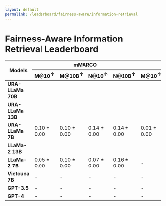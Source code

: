 ```yaml
---
layout: default
permalink: /leaderboard/fairness-aware/information-retrieval
---
```

# Fairness-Aware Information Retrieval Leaderboard

<table class="table table-bordered table-sm w-100 dtHorizontalTable" cellspacing="0">
  <thead>
    <tr>
      <th rowspan="2" class="text-center align-middle"><b>Models</b></th>
      <th colspan="4" class="text-center"><b>mMARCO</b></th>
      <th colspan="4" class="text-center"><b>mRobust04</b></th>
    </tr>
    <tr>
      <th class="text-center"><b>M@10<span style="vertical-align: super;">↑</span></b></th>
      <th class="text-center"><b>M@10B<span style="vertical-align: super;">↑</span></b></th>
      <th class="text-center"><b>N@10<span style="vertical-align: super;">↑</span></b></th>
      <th class="text-center"><b>N@10B<span style="vertical-align: super;">↑</span></b></th>
      <th class="text-center"><b>M@10<span style="vertical-align: super;">↑</span></b></th>
      <th class="text-center"><b>M@10B<span style="vertical-align: super;">↑</span></b></th>
      <th class="text-center"><b>N@10<span style="vertical-align: super;">↑</span></b></th>
      <th class="text-center"><b>N@10B<span style="vertical-align: super;">↑</span></b></th>
    </tr>
  </thead>
  <tbody>
    <tr>
      <td class="text-center"><b>URA-LLaMa 70B</b></td>
      <td class="text-center"></td>
      <td class="text-center"></td>
      <td class="text-center"></td>
      <td class="text-center"></td>
      <td class="text-center"></td>
      <td class="text-center"></td>
      <td class="text-center"></td>
      <td class="text-center"></td>
    </tr>
    <tr>
      <td class="text-center"><b>URA-LLaMa 13B</b></td>
      <td class="text-center"></td>
      <td class="text-center"></td>
      <td class="text-center"></td>
      <td class="text-center"></td>
      <td class="text-center"></td>
      <td class="text-center"></td>
      <td class="text-center"></td>
      <td class="text-center"></td>
    </tr>
    <tr>
      <td class="text-center"><b>URA-LLaMa 7B</b></td>
      <td class="text-center">0.10 ± 0.00</td>
      <td class="text-center">0.10 ± 0.00</td>
      <td class="text-center">0.14 ± 0.00</td>
      <td class="text-center">0.14 ± 0.00</td>
      <td class="text-center">0.01 ± 0.00</td>
      <td class="text-center">0.01 ± 0.00</td>
      <td class="text-center">0.00 ± 0.00</td>
      <td class="text-center">0.00 ± 0.00</td>
    </tr>
    <tr>
      <td class="text-center"><b>LLaMa-2 13B</b></td>
      <td class="text-center"></td>
      <td class="text-center"></td>
      <td class="text-center"></td>
      <td class="text-center"></td>
      <td class="text-center"></td>
      <td class="text-center"></td>
      <td class="text-center"></td>
      <td class="text-center"></td>
    </tr>
    <tr>
      <td class="text-center"><b>LLaMa-2 7B</b></td>
      <td class="text-center">0.05 ± 0.00</td>
      <td class="text-center">0.10 ± 0.00</td>
      <td class="text-center">0.07 ± 0.00</td>
      <td class="text-center">0.16 ± 0.00</td>
      <td class="text-center">-</td>
      <td class="text-center">-</td>
      <td class="text-center">-</td>
      <td class="text-center">-</td>
    </tr>
    <tr>
      <td class="text-center"><b>Vietcuna 7B</b></td>
      <td class="text-center">-</td>
      <td class="text-center">-</td>
      <td class="text-center">-</td>
      <td class="text-center">-</td>
      <td class="text-center">-</td>
      <td class="text-center">-</td>
      <td class="text-center">-</td>
      <td class="text-center">-</td>
    </tr>
    <tr>
      <td class="text-center"><b>GPT-3.5</b></td>
      <td class="text-center">-</td>
      <td class="text-center">-</td>
      <td class="text-center">-</td>
      <td class="text-center">-</td>
      <td class="text-center">-</td>
      <td class="text-center">-</td>
      <td class="text-center">-</td>
      <td class="text-center">-</td>
    </tr>
    <tr>
      <td class="text-center"><b>GPT-4</b></td>
      <td class="text-center">-</td>
      <td class="text-center">-</td>
      <td class="text-center">-</td>
      <td class="text-center">-</td>
      <td class="text-center">-</td>
      <td class="text-center">-</td>
      <td class="text-center">-</td>
      <td class="text-center">-</td>
    </tr>
  </tbody>
</table>

